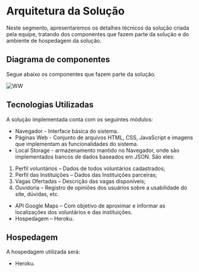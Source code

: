 # Arquitetura da Solução

Neste segmento, apresentaremos os detalhes técnicos da solução criada pela equipe, tratando dos componentes que fazem parte da solução e do ambiente de hospedagem da solução.

## Diagrama de componentes

Segue abaixo os componentes que fazem parte da solução.

![WW](https://user-images.githubusercontent.com/114964435/196016883-52cf27d5-30e1-4320-83dc-327c7cee05e2.png)


## Tecnologias Utilizadas

A solução implementada conta com os seguintes módulos:

* Navegador - Interface básica do sistema.
* Páginas Web - Conjunto de arquivos HTML, CSS, JavaScript e imagens que implementam as funcionalidades do sistema.
* Local Storage - armazenamento mantido no Navegador, onde são implementados bancos de dados baseados em JSON. São eles:
1. Perfil voluntários – Dados de todos voluntários cadastrados;
2. Perfil das Instituições – Dados das Instituições parceiras;
3. Vagas Ofertadas – Descrição das vagas disponíveis;
4. Ouvidoria – Registro de opiniões dos usuários sobre a usabilidade do site, dúvidas, etc.
* API Google Maps  – Com objetivo de aproximar e informar as localizações dos voluntários e das instituições.
* Hospedagem – Heroku.  


## Hospedagem
A hospedagem utilizada será:

*	Heroku.
